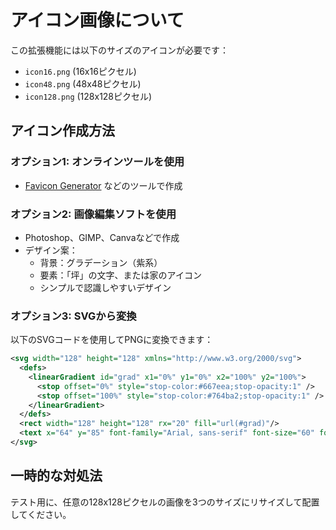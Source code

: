 # アイコン画像について

この拡張機能には以下のサイズのアイコンが必要です：

- `icon16.png` (16x16ピクセル)
- `icon48.png` (48x48ピクセル)
- `icon128.png` (128x128ピクセル)

## アイコン作成方法

### オプション1: オンラインツールを使用
- [Favicon Generator](https://favicon.io/) などのツールで作成

### オプション2: 画像編集ソフトを使用
- Photoshop、GIMP、Canvaなどで作成
- デザイン案：
  - 背景：グラデーション（紫系）
  - 要素：「坪」の文字、または家のアイコン
  - シンプルで認識しやすいデザイン

### オプション3: SVGから変換
以下のSVGコードを使用してPNGに変換できます：

```svg
<svg width="128" height="128" xmlns="http://www.w3.org/2000/svg">
  <defs>
    <linearGradient id="grad" x1="0%" y1="0%" x2="100%" y2="100%">
      <stop offset="0%" style="stop-color:#667eea;stop-opacity:1" />
      <stop offset="100%" style="stop-color:#764ba2;stop-opacity:1" />
    </linearGradient>
  </defs>
  <rect width="128" height="128" rx="20" fill="url(#grad)"/>
  <text x="64" y="85" font-family="Arial, sans-serif" font-size="60" font-weight="bold" fill="white" text-anchor="middle">坪</text>
</svg>
```

## 一時的な対処法

テスト用に、任意の128x128ピクセルの画像を3つのサイズにリサイズして配置してください。

